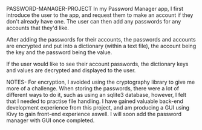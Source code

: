 PASSWORD-MANAGER-PROJECT
In my Password Manager app, I first introduce the user to the app, and request them to make an account if they don't already have one. The user can then add any passwords for any accounts that they'd like. 

After adding the passwords for their accounts, the passwords and accounts are encrypted and put into a dictionary (within a text file), the account being the key and the password being the value.

If the user would like to see their account passwords, the dictionary keys and values are decrypted and displayed to the user.

NOTES-
For encryption, I avoided using the cryptography library to give me more of a challenge.
When storing the passwords, there were a lot of different ways to do it, such as using an sqlite3 database, however, I felt that I needed to practise file handling.
I have gained valuable back-end development experience from this project, and am producing a GUI using Kivy to gain front-end experience aswell. I will soon add the password manager with GUI once completed.

